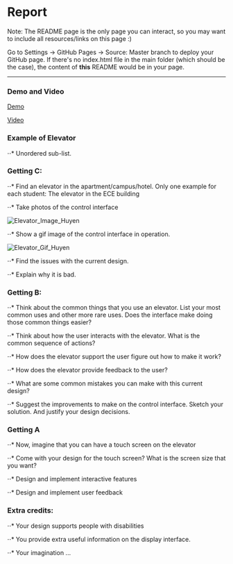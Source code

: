 # Report

Note: The README page is the only page you can interact, so you may want to include all resources/links on this page :)

Go to Settings -> GitHub Pages -> Source: Master branch to deploy your GitHub page. 
If there's no index.html file in the main folder (which should be the case), the content of **this** README would be in your page.

---


### Demo and Video
[Demo](https://nnhuyen.github.io/HCI-HW1-Elevator/demo.html)

[Video](https://www.youtube.com/watch?v=uilkmUoXoLU)

### Example of Elevator

⋅⋅* Unordered sub-list. 

### Getting C:
⋅⋅* Find an elevator in the apartment/campus/hotel. Only one example for each student: The elevator in the ECE building

⋅⋅* Take photos of the control interface

![Elevator_Image_Huyen](https://i.imgur.com/D8NAp0d.jpg)

⋅⋅*  Show a gif image of the control interface in operation.

![Elevator_Gif_Huyen](https://media.giphy.com/media/fAbByUYxLUGE6ygSvZ/giphy.gif)

⋅⋅* Find the issues with the current design.

⋅⋅* Explain why it is bad.

### Getting B:
⋅⋅* Think about the common things that you use an elevator. List your most common uses and other more rare uses. Does the interface make doing those common things easier?

⋅⋅* Think about how the user interacts with the elevator. What is the common sequence of actions?

⋅⋅* How does the elevator support the user figure out how to make it work?

⋅⋅* How does the elevator provide feedback to the user?

⋅⋅* What are some common mistakes you can make with this current design?

⋅⋅* Suggest the improvements to make on the control interface. Sketch your solution. And justify your design decisions.

### Getting A

⋅⋅* Now, imagine that you can have a touch screen on the elevator

⋅⋅* Come with your design for the touch screen? What is the screen size that you want?

⋅⋅* Design and implement interactive features

⋅⋅* Design and implement user feedback

### Extra credits:

⋅⋅* Your design supports people with disabilities

⋅⋅* You provide extra useful information on the display interface.

⋅⋅* Your imagination ...

